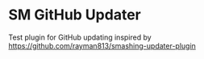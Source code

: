 # SM GitHub Updater
Test plugin for GitHub updating inspired by https://github.com/rayman813/smashing-updater-plugin